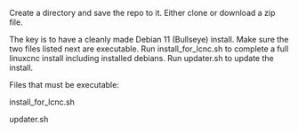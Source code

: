 Create a directory and save the repo to it.  Either clone or download a zip file.

The key is to have a cleanly made Debian 11 (Bullseye) install. Make sure the two files listed next are executable.
Run install_for_lcnc.sh to complete a full linuxcnc install including installed debians.
Run updater.sh to update the install.

Files that must be executable:

install_for_lcnc.sh

updater.sh
